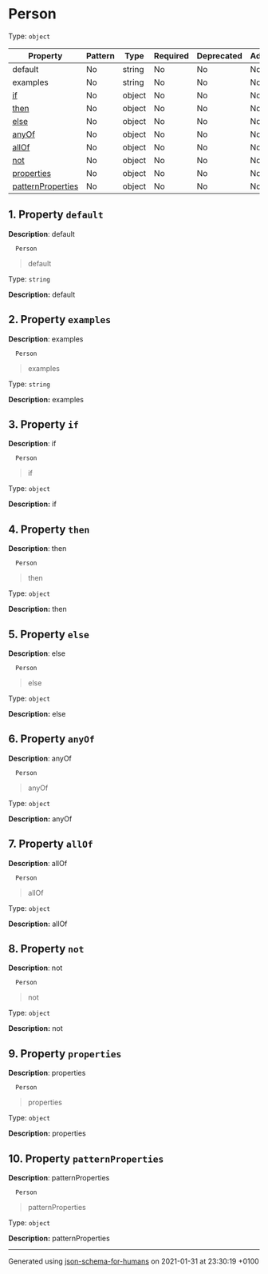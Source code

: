 # Person

Type: `object`

| Property | Pattern | Type | Required | Deprecated | Additional | Description |
| -------- | ------- | ---- | -------- | ---------- | ---------- | ----------- |
|default|No|string|No|No| No|default|
|examples|No|string|No|No| No|examples|
| [if](#if)|No|object|No|No| No|if|
| [then](#then)|No|object|No|No| No|then|
| [else](#else)|No|object|No|No| No|else|
| [anyOf](#anyOf)|No|object|No|No| No|anyOf|
| [allOf](#allOf)|No|object|No|No| No|allOf|
| [not](#not)|No|object|No|No| No|not|
| [properties](#properties)|No|object|No|No| No|properties|
| [patternProperties](#patternProperties)|No|object|No|No| No|patternProperties|

## <a name="default"></a> 1. Property `default`

**Description**:  default

      Person
 >   default

Type: `string`

**Description:** default

## <a name="examples"></a> 2. Property `examples`

**Description**:  examples

      Person
 >   examples

Type: `string`

**Description:** examples

## <a name="if"></a> 3. Property `if`

**Description**:  if

      Person
 >   if

Type: `object`

**Description:** if

## <a name="then"></a> 4. Property `then`

**Description**:  then

      Person
 >   then

Type: `object`

**Description:** then

## <a name="else"></a> 5. Property `else`

**Description**:  else

      Person
 >   else

Type: `object`

**Description:** else

## <a name="anyOf"></a> 6. Property `anyOf`

**Description**:  anyOf

      Person
 >   anyOf

Type: `object`

**Description:** anyOf

## <a name="allOf"></a> 7. Property `allOf`

**Description**:  allOf

      Person
 >   allOf

Type: `object`

**Description:** allOf

## <a name="not"></a> 8. Property `not`

**Description**:  not

      Person
 >   not

Type: `object`

**Description:** not

## <a name="properties"></a> 9. Property `properties`

**Description**:  properties

      Person
 >   properties

Type: `object`

**Description:** properties

## <a name="patternProperties"></a> 10. Property `patternProperties`

**Description**:  patternProperties

      Person
 >   patternProperties

Type: `object`

**Description:** patternProperties

----------------------------------------------------------------------------------------------------------------------------
Generated using [json-schema-for-humans](https://github.com/coveooss/json-schema-for-humans) on 2021-01-31 at 23:30:19 +0100